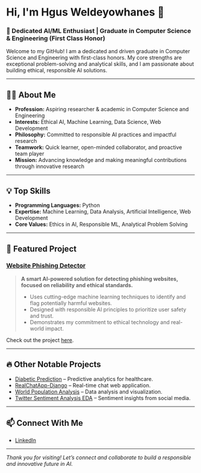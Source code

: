 # Hi, I'm Hgus Weldeyowhanes 👋

### 🚀 Dedicated AI/ML Enthusiast | Graduate in Computer Science & Engineering (First Class Honor)

Welcome to my GitHub! I am a dedicated and driven graduate in Computer Science and Engineering with first-class honors. My core strengths are exceptional problem-solving and analytical skills, and I am passionate about building ethical, responsible AI solutions.

---

## 🧑‍💻 About Me

- **Profession:** Aspiring researcher & academic in Computer Science and Engineering
- **Interests:** Ethical AI, Machine Learning, Data Science, Web Development
- **Philosophy:** Committed to responsible AI practices and impactful research
- **Teamwork:** Quick learner, open-minded collaborator, and proactive team player
- **Mission:** Advancing knowledge and making meaningful contributions through innovative research

---

## 💡 Top Skills

- **Programming Languages:** Python
- **Expertise:** Machine Learning, Data Analysis, Artificial Intelligence, Web Development
- **Core Values:** Ethics in AI, Responsible ML, Analytical Problem Solving

---

## 🌟 Featured Project

### [Website Phishing Detector](https://github.com/hgusweldeyowhanes/website-Phishing-detector)

> **A smart AI-powered solution for detecting phishing websites, focused on reliability and ethical standards.**
>
> - Uses cutting-edge machine learning techniques to identify and flag potentially harmful websites.
> - Designed with responsible AI principles to prioritize user safety and trust.
> - Demonstrates my commitment to ethical technology and real-world impact.

Check out the project [here](https://github.com/hgusweldeyowhanes/website-Phishing-detector).

---

## 🔥 Other Notable Projects

- [Diabetic Prediction](https://github.com/hgusweldeyowhanes/Diabetic-Prediction) – Predictive analytics for healthcare.
- [RealChatApp-Django](https://github.com/hgusweldeyowhanes/RealChatApp-Django) – Real-time chat web application.
- [World Population Analysis](https://github.com/hgusweldeyowhanes/world-population-analysis) – Data analysis and visualization.
- [Twitter Sentiment Analysis EDA](https://github.com/hgusweldeyowhanes/twitter-sentiment-analysis-eda) – Sentiment insights from social media.

---

## 📫 Connect With Me

- [LinkedIn](https://www.linkedin.com/in/hgus-weldeyowhanes/)

---

_Thank you for visiting! Let’s connect and collaborate to build a responsible and innovative future in AI._
